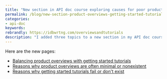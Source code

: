 ```yaml
---
title: "New section in API doc course exploring causes for poor product overviews and getting started tutorials"
permalink: /blog/new-section-product-overviews-getting-started-tutorials
categories:
- api-doc
keywords:
rebrandly: https://idbwrtng.com/overviewsandtutorials
description: "I added three topics to a new section in my API doc course called \"Balancing product overviews with getting started tutorials.\" I'm still adding to this section but wanted to share the current content. These are all first drafts that I hope to refine a bit with more imagery, proofreading, examples, and other detail, so if you have feedback, let me know in the comments. I'm trying to explore reasons why these two content types often fail or are weak. It's less of a best practices section and more like an analysis about causes."
---
```


Here are the new pages:

* [Balancing product overviews with getting started tutorials](/learnapidoc/docapis_overviews_and_getting_started.html)
* [Reasons why product overviews are often minimal or nonexistent](/learnapidoc/docapis_reasons_for_anemic_overviews.html)
* [Reasons why getting started tutorials fail or don't exist](/learnapidoc/docapis_reasons_for_bad_getting_started_tutorials.html)

